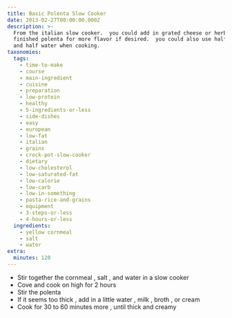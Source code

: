 ```yaml
---
title: Basic Polenta Slow Cooker
date: 2013-02-27T00:00:00.000Z
description: >-
  From the italian slow cooker.  you could add in grated cheese or herbs to the
  finished polenta for more flavor if desired.  you could also use half broth
  and half water when cooking.
taxonomies:
  tags:
    - time-to-make
    - course
    - main-ingredient
    - cuisine
    - preparation
    - low-protein
    - healthy
    - 5-ingredients-or-less
    - side-dishes
    - easy
    - european
    - low-fat
    - italian
    - grains
    - crock-pot-slow-cooker
    - dietary
    - low-cholesterol
    - low-saturated-fat
    - low-calorie
    - low-carb
    - low-in-something
    - pasta-rice-and-grains
    - equipment
    - 3-steps-or-less
    - 4-hours-or-less
  ingredients:
    - yellow cornmeal
    - salt
    - water
extra:
  minutes: 120
---
```

 - Stir together the cornmeal , salt , and water in a slow cooker
 - Cove and cook on high for 2 hours
 - Stir the polenta
 - If it seems too thick , add in a little water , milk , broth , or cream
 - Cook for 30 to 60 minutes more , until thick and creamy
